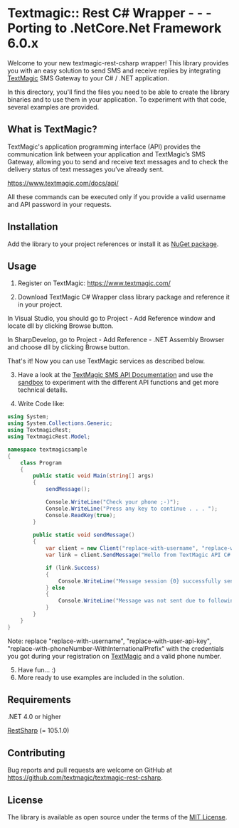 # Textmagic:: Rest C# Wrapper - - - Porting to .NetCore\.Net Framework 6.0.x

Welcome to your new textmagic-rest-csharp wrapper! This library provides you with an easy solution to send SMS and receive replies by integrating [TextMagic](www.textmagic.com) SMS Gateway to your C# / .NET application. 

In this directory, you'll find the files you need to be able to create the library binaries and to use them in your application. To experiment with that code, several examples are provided.

## What is TextMagic?

TextMagic's application programming interface (API) provides the communication link between your application and TextMagic’s SMS Gateway, allowing you to send and receive text messages and to check the delivery status of text messages you’ve already sent.

https://www.textmagic.com/docs/api/

All these commands can be executed only if you provide a valid username and API password in your requests.

## Installation

Add the library to your project references or install it as [NuGet package](https://www.nuget.org/packages/TextmagicRest/1.0.0/).

## Usage
 
1. Register on TextMagic: https://www.textmagic.com/ 

2. Download TextMagic C# Wrapper class library package and reference it in your project. 

In Visual Studio, you should go to Project - Add Reference window and locate dll by clicking Browse button. 

In SharpDevelop, go to Project - Add Reference - .NET Assembly Browser and choose dll by clicking Browse button. 

That's it! Now you can use TextMagic services as described below. 

3. Have a look at the [TextMagic SMS API Documentation](https://www.textmagic.com/docs/api/c-sharp/) and use the [sandbox](https://rest.textmagic.com/api/v2/doc) to experiment with the different API functions and get more technical details.

4. Write Code like: 

```C#
using System;
using System.Collections.Generic;
using TextmagicRest;
using TextmagicRest.Model;

namespace textmagicsample
{
    class Program
    {
        public static void Main(string[] args)
        {
            sendMessage();

            Console.WriteLine("Check your phone ;-)");
            Console.WriteLine("Press any key to continue . . . ");
            Console.ReadKey(true);
        }
                
        public static void sendMessage() 
        {
            var client = new Client("replace-with-username", "replace-with-user-api-key");
            var link = client.SendMessage("Hello from TextMagic API C# Wrapper demo application", "replace-with-phoneNumber-WithInternationalPrefix");

            if (link.Success) 
            {
                Console.WriteLine("Message session {0} successfully sent", link.Id);
            } else 
            {
                Console.WriteLine("Message was not sent due to following exception: " + link.ClientException.Message);
            }
        }      
    }
}
``` 

Note: replace "replace-with-username", "replace-with-user-api-key", "replace-with-phoneNumber-WithInternationalPrefix" with the credentials you got during your registration on [TextMagic](https://www.textmagic.com/) and a valid phone number.

5. Have fun... :) 
6. More ready to use examples are included in the solution.

## Requirements

.NET 4.0 or higher

[RestSharp](https://www.nuget.org/packages/RestSharp/) (= 105.1.0)

## Contributing

Bug reports and pull requests are welcome on GitHub at https://github.com/textmagic/textmagic-rest-csharp.

## License

The library is available as open source under the terms of the [MIT License](http://opensource.org/licenses/MIT).
